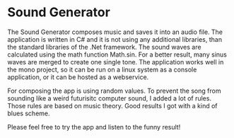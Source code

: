 # Sound Generator

The Sound Generator composes music and saves it into an audio file. The application is written in C# and it is not using any additional libraries, than the standard libraries of the .Net framework. The sound waves are calculated using the math function Math.sin. For a better result, many sinus waves are merged to create one single tone. The application works well in the mono project, so it can be run on a linux system as a console application, or it can be hosted as a webservice.

For composing the app is using random values. To prevent the song from sounding like a weird futurisitc computer sound, I added a lot of rules. Those rules are based on music theory. Good results I got with a kind of blues scheme.



Please feel free to try the app and listen to the funny result!

